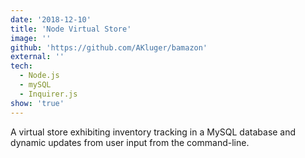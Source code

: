```yaml
---
date: '2018-12-10'
title: 'Node Virtual Store'
image: ''
github: 'https://github.com/AKluger/bamazon'
external: ''
tech:
  - Node.js
  - mySQL
  - Inquirer.js
show: 'true'
---
```


A virtual store exhibiting inventory tracking in a MySQL database and dynamic updates from user input from the command-line.
